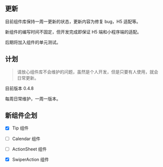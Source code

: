 ## 更新

目前组件库保持一周一更新的状态，更新内容为修复 bug，H5 适配等。

新组件的编写时间不固定，但开发完成即保证 H5 端和小程序端的适配。

后期将加入组件的单元测试。

## 计划

> 请放心组件库不会维护的问题，虽然是个人开发，但是只要有人使用，就会日常更新。

目前版本 0.4.8

每周日常维护，一周一版本。

## 新组件企划

- [x] Tip 组件
- [ ] Calendar 组件
- [ ] ActionSheet 组件
- [x] SwiperAction 组件

